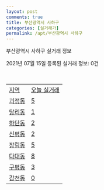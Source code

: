 ```yaml
---
layout: post
comments: true
title: 부산광역시 사하구
categories: [실거래가]
permalink: /apt/부산광역시 사하구
---
```


부산광역시 사하구 실거래 정보

2021년 07월 15일 등록된 실거래 정보: 0건

<script type="text/javascript">
  google.charts.load('current', {'packages':['corechart']});
  google.charts.setOnLoadCallback(drawChart);

  function drawChart() {
    var data = google.visualization.arrayToDataTable([['거래일', '매매', '전월세', '전매'], ['20-07', 209, 153, 24], ['20-08', 377, 266, 44], ['20-09', 433, 258, 64], ['20-10', 751, 241, 77], ['20-11', 1441, 315, 91], ['20-12', 932, 314, 23], ['21-01', 351, 291, 20], ['21-02', 339, 291, 27], ['21-03', 542, 360, 26], ['21-04', 445, 302, 26], ['21-05', 608, 277, 26], ['21-06', 646, 218, 3], ['21-07', 88, 40, 2]]);

    var options = {
      title: '최근 1년간 유형별 거래량 추이',
      legend: { position: 'bottom' }
    };

    var chart = new google.visualization.LineChart(document.getElementById('columnchart_material'));
    chart.draw(data, (options));
  }
</script>

<div id="columnchart_material" style="width: 95%; margin-left: -35px"></div>
<br>
<table class="sortable">
  <tr>
    <td><a href="#">지역</a></td>
    <td><a href="#">오늘 실거래</a></td>
  </tr>

  
  <tr class="item">
    <td><a href="부산광역시 사하구 괴정동">괴정동</a></td>
    <td><a href="부산광역시 사하구 괴정동">5</a></td>
  </tr>
    

  <tr class="item">
    <td><a href="부산광역시 사하구 당리동">당리동</a></td>
    <td><a href="부산광역시 사하구 당리동">1</a></td>
  </tr>
    

  <tr class="item">
    <td><a href="부산광역시 사하구 하단동">하단동</a></td>
    <td><a href="부산광역시 사하구 하단동">2</a></td>
  </tr>
    

  <tr class="item">
    <td><a href="부산광역시 사하구 신평동">신평동</a></td>
    <td><a href="부산광역시 사하구 신평동">2</a></td>
  </tr>
    

  <tr class="item">
    <td><a href="부산광역시 사하구 장림동">장림동</a></td>
    <td><a href="부산광역시 사하구 장림동">5</a></td>
  </tr>
    

  <tr class="item">
    <td><a href="부산광역시 사하구 다대동">다대동</a></td>
    <td><a href="부산광역시 사하구 다대동">8</a></td>
  </tr>
    

  <tr class="item">
    <td><a href="부산광역시 사하구 구평동">구평동</a></td>
    <td><a href="부산광역시 사하구 구평동">3</a></td>
  </tr>
    

  <tr class="item">
    <td><a href="부산광역시 사하구 감천동">감천동</a></td>
    <td><a href="부산광역시 사하구 감천동">0</a></td>
  </tr>
    


</table>


    